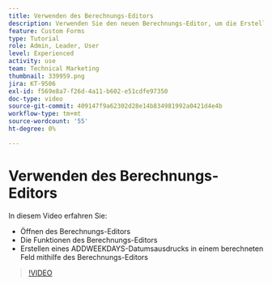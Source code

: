 ```yaml
---
title: Verwenden des Berechnungs-Editors
description: Verwenden Sie den neuen Berechnungs-Editor, um die Erstellung berechneter benutzerdefinierter Felder einfacher als je zuvor zu gestalten.
feature: Custom Forms
type: Tutorial
role: Admin, Leader, User
level: Experienced
activity: use
team: Technical Marketing
thumbnail: 339959.png
jira: KT-9506
exl-id: f569e8a7-f26d-4a11-b602-e51cdfe97350
doc-type: video
source-git-commit: 409147f9a62302d28e14b834981992a0421d4e4b
workflow-type: tm+mt
source-wordcount: '55'
ht-degree: 0%

---
```


# Verwenden des Berechnungs-Editors

In diesem Video erfahren Sie:

* Öffnen des Berechnungs-Editors
* Die Funktionen des Berechnungs-Editors
* Erstellen eines ADDWEEKDAYS-Datumsausdrucks in einem berechneten Feld mithilfe des Berechnungs-Editors

>[!VIDEO](https://video.tv.adobe.com/v/339959/?quality=12&learn=on)
